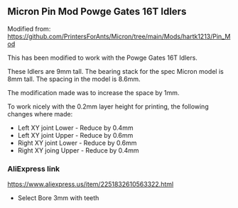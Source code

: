 ## Micron Pin Mod Powge Gates 16T Idlers

Modified from: https://github.com/PrintersForAnts/Micron/tree/main/Mods/hartk1213/Pin_Mod

This has been modified to work with the Powge Gates 16T Idlers.

These Idlers are 9mm tall. The bearing stack for the spec Micron model is 8mm tall. The spacing in the model is 8.6mm.

The modification made was to increase the space by 1mm.

To work nicely with the 0.2mm layer height for printing, the following changes where made:
* Left XY joint Lower - Reduce by 0.4mm
* Left XY joint Upper - Reduce by 0.6mm
* Right XY joint Lower - Reduce by 0.6mm
* Right XY joing Upper - Reduce by 0.4mm

### AliExpress link

https://www.aliexpress.us/item/2251832610563322.html
 - Select Bore 3mm with teeth

